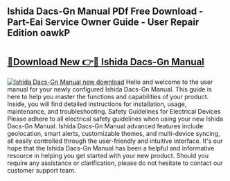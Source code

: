 ## Ishida Dacs-Gn Manual PDf Free Download - Part-Eai Service Owner Guide - User Repair Edition oawkP

# <h2><a href="http://bc36453.oget.top/?id=Ishida+Dacs-Gn+Manual">🔗Download New 👉🔴 Ishida Dacs-Gn Manual</a></h2>

[![Ishida Dacs-Gn Manual new download](https://i.imgur.com/5g1atiW.png)](http://bc36453.oget.top/?id=Ishida+Dacs-Gn+Manual)
Hello and welcome to the user manual for your newly configured Ishida Dacs-Gn Manual. This guide is here to help you master the functions and capabilities of your product. Inside, you will find detailed instructions for installation, usage, maintenance, and troubleshooting. Safety Guidelines for Electrical Devices Please adhere to all electrical safety guidelines when using your new Ishida Dacs-Gn Manual. Ishida Dacs-Gn Manual advanced features include geolocation, smart alerts, customizable themes, and multi-device syncing, all easily controlled through the user-friendly and intuitive interface. It's our hope that the Ishida Dacs-Gn Manual has been a helpful and informative resource in helping you get started with your new product. Should you require any assistance or clarification, please do not hesitate to contact our customer support team.
